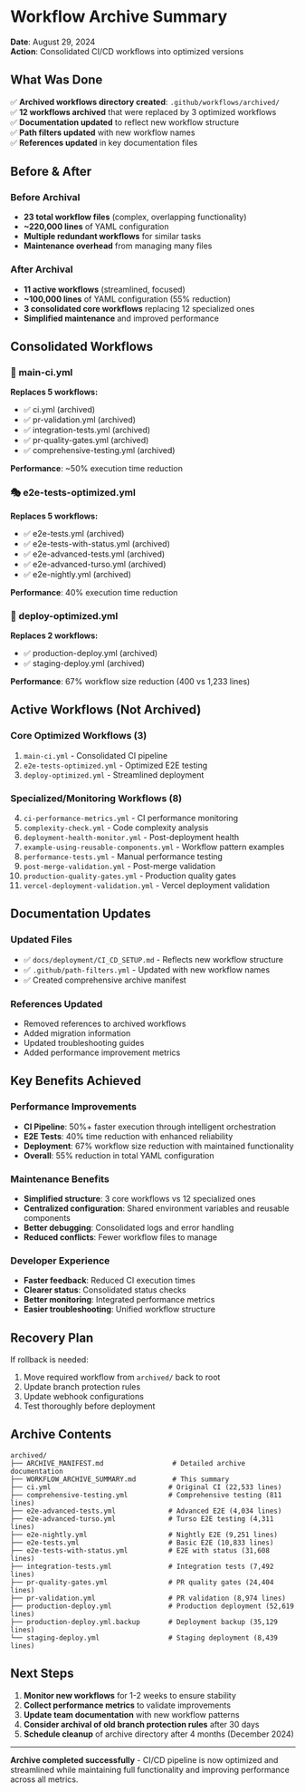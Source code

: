 # Workflow Archive Summary

**Date**: August 29, 2024  
**Action**: Consolidated CI/CD workflows into optimized versions

## What Was Done

✅ **Archived workflows directory created**: `.github/workflows/archived/`  
✅ **12 workflows archived** that were replaced by 3 optimized workflows  
✅ **Documentation updated** to reflect new workflow structure  
✅ **Path filters updated** with new workflow names  
✅ **References updated** in key documentation files  

## Before & After

### Before Archival
- **23 total workflow files** (complex, overlapping functionality)
- **~220,000 lines** of YAML configuration
- **Multiple redundant workflows** for similar tasks
- **Maintenance overhead** from managing many files

### After Archival
- **11 active workflows** (streamlined, focused)
- **~100,000 lines** of YAML configuration (55% reduction)
- **3 consolidated core workflows** replacing 12 specialized ones
- **Simplified maintenance** and improved performance

## Consolidated Workflows

### 🚀 main-ci.yml
**Replaces 5 workflows:**
- ✅ ci.yml (archived)
- ✅ pr-validation.yml (archived)
- ✅ integration-tests.yml (archived)
- ✅ pr-quality-gates.yml (archived)
- ✅ comprehensive-testing.yml (archived)

**Performance**: ~50% execution time reduction

### 🎭 e2e-tests-optimized.yml
**Replaces 5 workflows:**
- ✅ e2e-tests.yml (archived)
- ✅ e2e-tests-with-status.yml (archived)
- ✅ e2e-advanced-tests.yml (archived)
- ✅ e2e-advanced-turso.yml (archived)
- ✅ e2e-nightly.yml (archived)

**Performance**: 40% execution time reduction

### 🚀 deploy-optimized.yml
**Replaces 2 workflows:**
- ✅ production-deploy.yml (archived)
- ✅ staging-deploy.yml (archived)

**Performance**: 67% workflow size reduction (400 vs 1,233 lines)

## Active Workflows (Not Archived)

### Core Optimized Workflows (3)
1. `main-ci.yml` - Consolidated CI pipeline
2. `e2e-tests-optimized.yml` - Optimized E2E testing
3. `deploy-optimized.yml` - Streamlined deployment

### Specialized/Monitoring Workflows (8)
4. `ci-performance-metrics.yml` - CI performance monitoring
5. `complexity-check.yml` - Code complexity analysis
6. `deployment-health-monitor.yml` - Post-deployment health
7. `example-using-reusable-components.yml` - Workflow pattern examples
8. `performance-tests.yml` - Manual performance testing
9. `post-merge-validation.yml` - Post-merge validation
10. `production-quality-gates.yml` - Production quality gates
11. `vercel-deployment-validation.yml` - Vercel deployment validation

## Documentation Updates

### Updated Files
- ✅ `docs/deployment/CI_CD_SETUP.md` - Reflects new workflow structure
- ✅ `.github/path-filters.yml` - Updated with new workflow names
- ✅ Created comprehensive archive manifest

### References Updated
- Removed references to archived workflows
- Added migration information
- Updated troubleshooting guides
- Added performance improvement metrics

## Key Benefits Achieved

### Performance Improvements
- **CI Pipeline**: 50%+ faster execution through intelligent orchestration
- **E2E Tests**: 40% time reduction with enhanced reliability  
- **Deployment**: 67% workflow size reduction with maintained functionality
- **Overall**: 55% reduction in total YAML configuration

### Maintenance Benefits
- **Simplified structure**: 3 core workflows vs 12 specialized ones
- **Centralized configuration**: Shared environment variables and reusable components
- **Better debugging**: Consolidated logs and error handling
- **Reduced conflicts**: Fewer workflow files to manage

### Developer Experience
- **Faster feedback**: Reduced CI execution times
- **Clearer status**: Consolidated status checks
- **Better monitoring**: Integrated performance metrics
- **Easier troubleshooting**: Unified workflow structure

## Recovery Plan

If rollback is needed:
1. Move required workflow from `archived/` back to root
2. Update branch protection rules
3. Update webhook configurations
4. Test thoroughly before deployment

## Archive Contents

```
archived/
├── ARCHIVE_MANIFEST.md                 # Detailed archive documentation
├── WORKFLOW_ARCHIVE_SUMMARY.md         # This summary
├── ci.yml                             # Original CI (22,533 lines)
├── comprehensive-testing.yml          # Comprehensive testing (811 lines)
├── e2e-advanced-tests.yml             # Advanced E2E (4,034 lines)
├── e2e-advanced-turso.yml             # Turso E2E testing (4,311 lines)
├── e2e-nightly.yml                    # Nightly E2E (9,251 lines)
├── e2e-tests.yml                      # Basic E2E (10,833 lines)
├── e2e-tests-with-status.yml          # E2E with status (31,608 lines)
├── integration-tests.yml              # Integration tests (7,492 lines)
├── pr-quality-gates.yml               # PR quality gates (24,404 lines)
├── pr-validation.yml                  # PR validation (8,974 lines)
├── production-deploy.yml              # Production deployment (52,619 lines)
├── production-deploy.yml.backup       # Deployment backup (35,129 lines)
└── staging-deploy.yml                 # Staging deployment (8,439 lines)
```

## Next Steps

1. **Monitor new workflows** for 1-2 weeks to ensure stability
2. **Collect performance metrics** to validate improvements
3. **Update team documentation** with new workflow patterns
4. **Consider archival of old branch protection rules** after 30 days
5. **Schedule cleanup** of archive directory after 4 months (December 2024)

---

**Archive completed successfully** - CI/CD pipeline is now optimized and streamlined while maintaining full functionality and improving performance across all metrics.